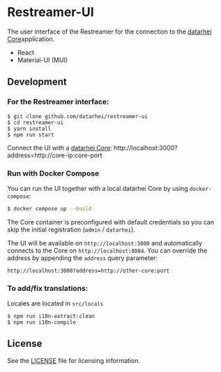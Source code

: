 # Restreamer-UI

The user interface of the Restreamer for the connection to the [datarhei Core](https://github.com/datarhei/core)application.

- React
- Material-UI (MUI)

## Development

### For the Restreamer interface:

```
$ git clone github.com/datarhei/restreamer-ui
$ cd restreamer-ui
$ yarn install
$ npm run start
```

Connect the UI with a [datarhei Core](https://github.com/datarhei/core):
http://localhost:3000?address=http://core-ip:core-port

### Run with Docker Compose

You can run the UI together with a local datarhei Core by using
`docker-compose`:

```bash
$ docker compose up --build
```

The Core container is preconfigured with default credentials so you can skip
the initial registration (`admin` / `datarhei`).

The UI will be available on `http://localhost:3000` and automatically
connects to the Core on `http://localhost:8084`. You can override the
address by appending the `address` query parameter:

```
http://localhost:3000?address=http://other-core:port
```

### To add/fix translations:
Locales are located in `src/locals`
```
$ npm run i18n-extract:clean
$ npm run i18n-compile
```

## License
See the [LICENSE](./LICENSE) file for licensing information.

